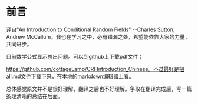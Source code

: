 # 前言

译自“An Introduction to Conditional Random Fields" --Charles Sutton, Andrew McCallum。我也在学习之中，必有错漏之处，希望能依靠大家的力量，共同进步。

目前数学公式显示总出问题。可以到github上下载pdf文件：

https://github.com/cottageLamp/CRFIntroduction_Chinese。不过最好是把all.md文件下载下来，在本地的markdown编辑器上看。

总体感觉原文并不是很好理解，翻译之后也不好理解。争取在翻译完成后，写一篇条理清晰的总结在后面。

